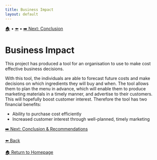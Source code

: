 ```yaml
---
title: Business Impact
layout: default
---
```

[🏠]({{site.baseurl}}/index) • [⬅️]({{site.baseurl}}/Dashboard) • [➡️ Next: Conclusion]({{site.baseurl}}/Conclusion-Recommendations)

# Business Impact
This project has produced a tool for an organisation to use to make cost effective business decisions. 

With this tool, the individuals are able to forecast future costs and make decisions on which ingredients they will buy and when. The tool allows them to plan the menu in advance, which will enable them to produce marketing materials in a timely manner, and advertise to their customers. This will hopefully boost customer interest. Therefore the tool has two financial benefits:
* Ability to purchase cost efficiently
* Increased customer interest through well-planned, timely marketing

[➡️ Next: Conclusion & Recommendations]({{site.baseurl}}/Conclusion-Recommendations)

[⬅️ Back]({{site.baseurl}}/Dashboard)

[🏠 Return to Homepage]({{site.baseurl}}/index)

